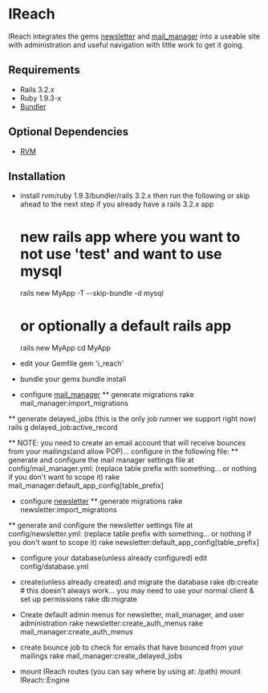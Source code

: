 IReach
======

IReach integrates the gems [newsletter](https://github.com/LoneStarInternet/newsletter/) and [mail_manager](https://github.com/LoneStarInternet/mail_manager) into a useable site with administration and useful navigation with little work to get it going.

Requirements
------------

* Rails 3.2.x
* Ruby 1.9.3-x
* [Bundler](http://bundler.io)

Optional Dependencies
---------------------
* [RVM](http://rvm.io)

Installation
-----------
* install rvm/ruby 1.9.3/bundler/rails 3.2.x then run the following or skip ahead to the next step if you already have a rails 3.2.x app
  # new rails app where you want to not use 'test' and want to use mysql
  rails new MyApp -T --skip-bundle -d mysql
  # or optionally a default rails app
  rails new MyApp
  cd MyApp

* edit your Gemfile
  gem 'i_reach'

* bundle your gems
  bundle install

* configure [mail_manager](https://github.com/LoneStarInternet/mail_manager/master/README.md)
** generate migrations
  rake mail_manager:import_migrations

** generate delayed_jobs (this is the only job runner we support right now)
  rails g delayed_job:active_record

** NOTE: you need to create an email account that will receive bounces from your mailings(and allow POP)... configure in the following file:
** generate and configure the mail manager settings file at config/mail_manager.yml: (replace table prefix with something... or nothing if you don't want to scope it)
  rake mail_manager:default_app_config[table_prefix]

* configure [newsletter](https://github.com/LoneStarInternet/newsletter/master/README.md)
** generate migrations
  rake newsletter:import_migrations

** generate and configure the newsletter settings file at config/newsletter.yml: (replace table prefix with something... or nothing if you don't want to scope it)
  rake newsletter:default_app_config[table_prefix] 

* configure your database(unless already configured) edit config/database.yml

* create(unless already created) and migrate the database
  rake db:create # this doesn't always work... you may need to use your normal client & set up permissions
  rake db:migrate

* Create default admin menus for newsletter, mail_manager, and user administration
  rake newsletter:create_auth_menus
  rake mail_manager:create_auth_menus

* create bounce job to check for emails that have bounced from your mailings
  rake mail_manager:create_delayed_jobs

* mount IReach routes (you can say where by using at: /path)
  mount IReach::Engine
